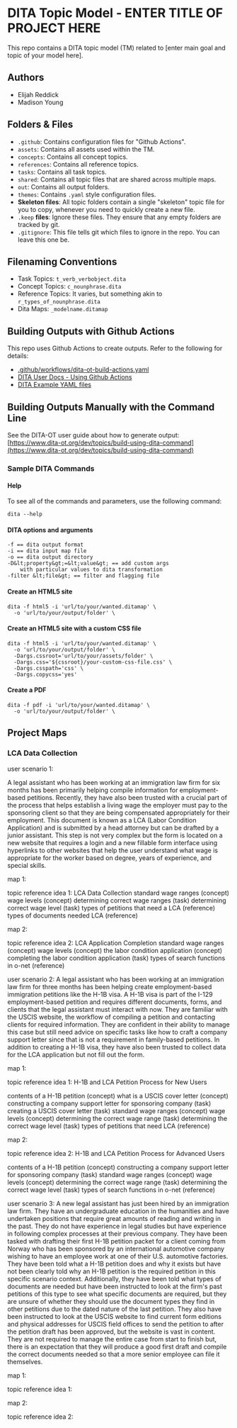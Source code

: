# DITA Topic Model - ENTER TITLE OF PROJECT HERE

This repo contains a DITA topic model (TM) related to [enter main goal and topic of your model here].

## Authors

- Elijah Reddick
- Madison Young

## Folders &amp; Files

- `.github`: Contains configuration files for "Github Actions".
- `assets`: Contains all assets used within the TM.
- `concepts`: Contains all concept topics.
- `references`: Contains all reference topics.
- `tasks`: Contains all task topics.
- `shared`: Contains all topic files that are shared across multiple maps.
- `out`: Contains all output folders.
- `themes`: Contains `.yaml` style configuration files.
- **Skeleton files**: All topic folders contain a single "skeleton" topic file for you to copy, whenever you need to quickly create a new file.
- `.keep` **files**: Ignore these files. They ensure that any empty folders are tracked by git. 
- `.gitignore`: This file tells git which files to ignore in the repo. You can leave this one be.

## Filenaming Conventions

- Task Topics: `t_verb_verbobject.dita`
- Concept Topics: `c_nounphrase.dita`
- Reference Topics: It varies, but something akin to `r_types_of_nounphrase.dita`
- Dita Maps: `_modelname.ditamap`

## Building Outputs with Github Actions

This repo uses Github Actions to create outputs. Refer to the following for details: 

- [.github/workflows/dita-ot-build-actions.yaml](.github/workflows/dita-ot-build-actions.yaml)
- [DITA User Docs - Using Github Actions](https://www.dita-ot.org/dev/topics/using-github-actions)
- [DITA Example YAML files](https://github.com/dita-ot/docs/blob/develop/samples/github-actions/build-using-a-project-file.yaml)

## Building Outputs Manually with the Command Line

See the DITA-OT user guide about how to generate output: [https://www.dita-ot.org/dev/topics/build-using-dita-command](https://www.dita-ot.org/dev/topics/build-using-dita-command)

### Sample DITA Commands

#### Help

To see all of the commands and parameters, use the following command:

```
dita --help
```

#### DITA options and arguments

```
-f == dita output format
-i == dita input map file
-o == dita output directory
-D&lt;property&gt;=&lt;value&gt; == add custom args
    with particular values to dita transformation
-filter &lt;file&gt; == filter and flagging file
```

#### Create an HTML5 site

```
dita -f html5 -i 'url/to/your/wanted.ditamap' \
  -o 'url/to/your/output/folder' \
```

#### Create an HTML5 site with a custom CSS file

```
dita -f html5 -i 'url/to/your/wanted.ditamap' \
  -o 'url/to/your/output/folder' \
  -Dargs.cssroot='url/to/your/assets/folder' \
  -Dargs.css='${cssroot}/your-custom-css-file.css' \
  -Dargs.csspath='css' \
  -Dargs.copycss='yes'
```

#### Create a PDF

```
dita -f pdf -i 'url/to/your/wanted.ditamap' \
  -o 'url/to/your/output/folder' \
```
## Project Maps

### LCA Data Collection
user scenario 1: 

A legal assistant who has been working at an immigration law firm for six months has been primarily
helping compile information for employment-based petitions. Recently, they have also been
trusted with a crucial part of the process that helps establish a living wage the employer must pay to the
sponsoring client so that they are being compensated appropriately for their employment. This document is known
as a LCA (Labor Condition Application) and is submitted by a head attorney but can be drafted by a junior
assistant. This step is not very complex but the form is located on a new website that requires a login and a new
fillable form interface using hyperlinks to other websites that help the user understand what wage is appropriate
for the worker based on degree, years of experience, and special skills.

map 1: 

topic reference idea 1: LCA Data Collection 
  standard wage ranges (concept)
  wage levels (concept)
    determining correct wage ranges (task)
    determining correct wage level (task)
  types of petitions that need a LCA (reference)
  types of documents needed LCA (reference)

map 2: 

topic reference idea 2: LCA Application Completion 
  standard wage ranges (concept)
  wage levels (concept)
  the labor condition application (concept)
    completing the labor condition application (task)
  types of search functions in o-net (reference)

user scenario 2: A legal assistant who has been working at an immigration law firm for three months has been helping create employment-based immigration petitions like the H-1B visa. A H-1B visa is part of the I-129 employment-based petition and requires different documents, forms, and clients that the legal assistant must interact with now. They are familiar with the USCIS website, the workflow of compiling a petition and contacting clients for required information. They are confident in their ability to manage this case but still need advice on specific tasks like how to craft a company support letter since that is not a requirement in family-based petitions. In addition to creating a H-1B visa, they have also been trusted to collect data for the LCA application but not fill out the form. 

map 1: 

topic reference idea 1: H-1B and LCA Petition Process for New Users

  contents of a H-1B petition (concept)
  what is a USCIS cover letter (concept)
    constructing a company support letter for sponsoring company (task)
    creating a USCIS cover letter (task)
  standard wage ranges (concept)
  wage levels (concept)
    determining the correct wage range (task)
    determining the correct wage level (task)
    types of petitions that need LCA (reference)

map 2: 

topic reference idea 2: H-1B and LCA Petition Process for Advanced Users

  contents of a H-1B petition (concept)
    constructing a company support letter for sponsoring company (task)
  standard wage ranges (concept)
  wage levels (concept) 
    determining the correct wage range (task)
    determining the correct wage level (task)
    types of search functions in o-net (reference)

user scenario 3: A new legal assistant has just been hired by an immigration law firm. They have an undergraduate education in the humanities and have undertaken positions that require great amounts of reading and writing in the past. They do not have experience in legal studies but have experience in following complex processes at their previous company. They have been tasked with drafting their first H-1B petition packet for a client coming from Norway who has been sponsored by an international automotive company wishing to have an employee work at one of their U.S. automotive factories. They have been told what a H-1B petition does and why it exists but have not been clearly told why an H-1B petition is the required petition in this specific scenario context. Additionally, they have been told what types of documents are needed but have been instructed to look at the firm's past petitions of this type to see what specific documents are required, but they are unsure of whether they should use the document types they find in other petitions due to the dated nature of the last petition. They also have been instructed to look at the USCIS website to find current form editions and physical addresses for USCIS field offices to send the petition to after the petition draft has been approved, but the website is vast in content. They are not required to manage the entire case from start to finish but, there is an expectation that they will produce a good first draft and compile the correct documents needed so that a more senior employee can file it themselves. 

map 1: 

topic reference idea 1: 


map 2: 

topic reference idea 2: 